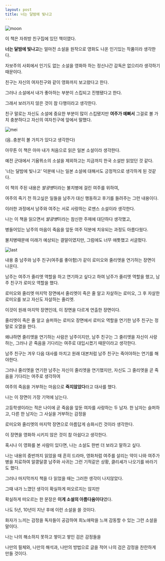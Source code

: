 ```yaml
---
layout: post
title: 너는 달밤에 빛나고
---
```


![moon](https://user-images.githubusercontent.com/64255831/85222355-2eb20700-b3f5-11ea-84a7-d67ef8498254.jpg)

이 책은 자취방 친구집에 있던 책이였다.

**너는 달밤에 빛나고**는 얼마전 소설을 원작으로 영화도 나온 인기있는 작품이라 생각한다.

자보주의 사회에서 인기도 없는 소설을 영화하 하는 정신나간 감독은 없으리라 생각하기 때문이다.

친구는 자신의 여자친구와 같이 영화까지 보고왔다고 한다.

그러나 소설에서 내가 좋아하는 부분이 스킵되고 진행됐다고 한다.

그래서 보러가지 않은 것이 참 다행이라고 생각한다.

친구 말로는 자신도 소설에 중요한 부분이 많이 스킵됐지만 **여주가 예뻐서** 그걸로 볼 가치 충분하다고 자신의 여자친구에 앞에서 말했다.

![mei](https://user-images.githubusercontent.com/64255831/85222427-d8919380-b3f5-11ea-83dc-99f57545d08a.jpg)

(음..충분히 볼 가치가 있다고 생각한다)

아무튼 이 책은 아마 내가 처음으로 읽은 일본 소설이라 생각한다.

예전 군대에서 기욤뮈소의 소설을 제외하고는 지금까지 한국 소설만 읽었던 것 같다.

'너는 달밤에 빛나고' 덕분에 나는 일본 소설에 대해서도 긍정적으로 생각하게 된 것같다.

이 책의 주된 내용은 *발광병*이라는 불치병에 걸린 여주를 위하여, 

여주의 죽기 전 하고싶은 일들을 남주가 대신 행동하고 후기를 들려주는 그런 내용이다.

이러한 과정에서 남주와 여주는 서로 사랑하는 로맨스 소설이라 생각한다.

나는 이 책을 읽으면서 *발광병*이라는 참신한 주제에 대단하다 생각했고,

병들어있는 남주의 마음이 죽음을 앞둔 여주 덕분에 치유되는 과정도 아름다웠다.

불치병때문에 미래가 예상되는 결말이였지만, 그럼에도 너무 애틋했고 서글펐다.

![last](https://user-images.githubusercontent.com/64255831/85222853-41c6d600-b3f9-11ea-9a7c-560238f03f1a.jpg)

내용 중 남주와 남주 친구(여주를 좋아함)가 같이 로미오와 줄리엣을 연기하는 장면이 나온다.

남주는 여주가 줄리엣 역할을 하고 연기하고 싶다고 하여 남주가 줄리엣 역할을 했고, 남주 친구가 로미오 역할을 했다.

로미오와 줄리엣 마지막 장면에서 줄리엣이 죽은 줄 알고 자살하는 로미오, 그 후 자살한 로미오를 보고 자신도 자살하는 줄리엣.

이것이 원래 마지막 장면인데, 이 장면을 다르게 연출한 장면이다.

줄리엣이 죽은 줄 알고 슬퍼하는 로미오 장면에서 로미오 역할을 연기한 남주 친구는 정말로 오열을 한다.

왜냐하면 줄리엣을 연기하는 사람은 남주이지만, 남주 친구는 그 줄리엣을 자신이 사랑하는, 그러나 곧 죽음을 기다리는 여주로 대입시켰기 때문이라고 생각한다.

남주 친구는 겨우 다음 대사를 마치고 원래 대본처럼 남주 친구는 죽어야하는 연기를 해야한다.

그러나 줄리엣을 연기한 남주는 자신이 줄리엣을 연기했지만, 자신도 그 줄리엣을 곧 죽음을 기다리는 여주로 생각하여

여주의 죽음을 거부하는 마음으로 **죽지않았다**라고 대사를 했다.

나는 이 장면이 가장 기억에 남는다. 

고등학생이라는 적은 나이에 곧 죽음을 앞둔 여자를 사랑하는 두 남자. 한 남자는 슬퍼하고, 다른 한 남자는 그 사실을 거부하는 감정을

로미오와 줄리엣의 마지막 장면으로 아름답게 승화시킨 것이라 생각한다.

이 장면을 영화하 시키지 않은 것이 참 아쉽다고 생각한다.

혹시나 이 영화를 본 사람이 있다면, 나는 소설도 한번 더 보라고 말하고 싶다.

나는 내용의 중반까지 읽었을 때 흔히 드라마, 영화처럼 여주를 살리는 약이 나와 여주가 병을 치료하여 알콩달콩 남주와 사귀는 그런 기적같은 상황, 클리셰가 나오기를 바라기도 했다.

그러나 마지막까지 책을 다 읽었을 때는 그러한 생각이 나지않았다.

그때 내가 느꼈던 생각이 확실하게 떠오르지는 않지만 

확실하게 떠오르는 한 문장은 **이게 소설의 아름다움이다**였다.

나도 5년, 10년이 지난 후에 이런 소설을 쓸 것이다.

화자가 느끼는 감정을 독자들이 공감하여 희노애락을 느껴 감동할 수 있는 그런 소설을 말이다.

나는 나의 해소하지 못하고 쌓이고 쌓인 검은 감정들을

나만의 필체와, 나만의 해석과, 나만의 방법으로 글을 적어 나의 검은 감정을 찬란하게 만들 것이다.
